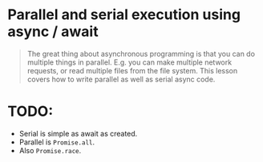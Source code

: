 # Parallel and serial execution using async / await
> The great thing about asynchronous programming is that you can do multiple things in parallel. E.g. you can make multiple network requests, or read multiple files from the file system. This lesson covers how to write parallel as well as serial async code.

# TODO:
- Serial is simple as await as created.
- Parallel is `Promise.all`.
- Also `Promise.race`.